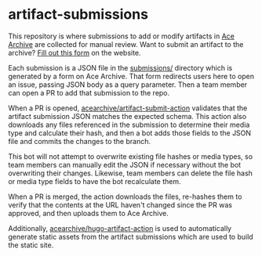 # artifact-submissions

This repository is where submissions to add or modify artifacts in [Ace
Archive](https://acearchive.lgbt) are collected for manual review. Want to
submit an artifact to the archive? [Fill out this
form](https://acearchive.lgbt/submit) on the website.

Each submission is a JSON file in the [submissions/](./submissions/) directory
which is generated by a form on Ace Archive. That form redirects users here to
open an issue, passing JSON body as a query parameter. Then a team member can
open a PR to add that submission to the repo.

When a PR is opened,
[acearchive/artifact-submit-action](https://github.com/acearchive/artifact-submit-action)
validates that the artifact submission JSON matches the expected schema. This
action also downloads any files referenced in the submission to determine their
media type and calculate their hash, and then a bot adds those fields to the
JSON file and commits the changes to the branch.

This bot will not attempt to overwrite existing file hashes or media types, so
team members can manually edit the JSON if necessary without the bot overwriting
their changes. Likewise, team members can delete the file hash or media type
fields to have the bot recalculate them.

When a PR is merged, the action downloads the files, re-hashes them to verify
that the contents at the URL haven't changed since the PR was approved, and then
uploads them to Ace Archive.

Additionally,
[acearchive/hugo-artifact-action](https://github.com/acearchive/hugo-artifact-action)
is used to automatically generate static assets from the artifact submissions
which are used to build the static site.
